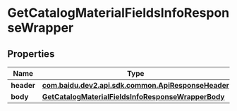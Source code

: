 

# GetCatalogMaterialFieldsInfoResponseWrapper


## Properties

Name | Type | Description | Notes
------------ | ------------- | ------------- | -------------
**header** | [**com.baidu.dev2.api.sdk.common.ApiResponseHeader**](com.baidu.dev2.api.sdk.common.ApiResponseHeader.md) |  |  [optional]
**body** | [**GetCatalogMaterialFieldsInfoResponseWrapperBody**](GetCatalogMaterialFieldsInfoResponseWrapperBody.md) |  |  [optional]



